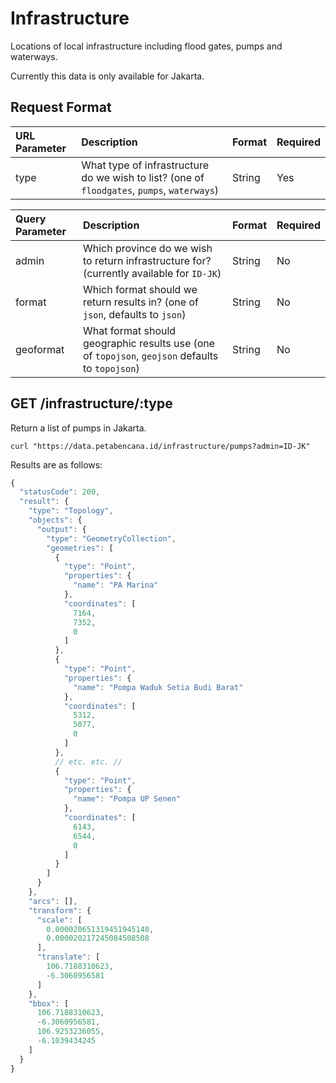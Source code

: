 # Infrastructure

Locations of local infrastructure including flood gates, pumps and waterways.

Currently this data is only available for Jakarta.

## Request Format

| URL Parameter | Description | Format | Required |
| :--- | :--- | :--- | :--- |
| type | What type of infrastructure do we wish to list?  \(one of `floodgates`, `pumps`, `waterways`\) | String | Yes |

| Query Parameter | Description | Format | Required |
| :--- | :--- | :--- | :--- |
| admin | Which province do we wish to return infrastructure for? \(currently available for `ID-JK`\) | String | No |
| format | Which format should we return results in? \(one of `json`, defaults to `json`\) | String | No |
| geoformat | What format should geographic results use \(one of `topojson`, `geojson` defaults to `topojson`\) | String | No |

## GET /infrastructure/:type

Return a list of pumps in Jakarta.

```text
curl "https://data.petabencana.id/infrastructure/pumps?admin=ID-JK"
```

Results are as follows:

```javascript
{
  "statusCode": 200,
  "result": {
    "type": "Topology",
    "objects": {
      "output": {
        "type": "GeometryCollection",
        "geometries": [
          {
            "type": "Point",
            "properties": {
              "name": "PA Marina"
            },
            "coordinates": [
              7164,
              7352,
              0
            ]
          },
          {
            "type": "Point",
            "properties": {
              "name": "Pompa Waduk Setia Budi Barat"
            },
            "coordinates": [
              5312,
              5077,
              0
            ]
          },
          // etc. etc. //
          {
            "type": "Point",
            "properties": {
              "name": "Pompa UP Senen"
            },
            "coordinates": [
              6143,
              6544,
              0
            ]
          }
        ]
      }
    },
    "arcs": [],
    "transform": {
      "scale": [
        0.000020651319451945148,
        0.000020217245084508508
      ],
      "translate": [
        106.7188310623,
        -6.3060956581
      ]
    },
    "bbox": [
      106.7188310623,
      -6.3060956581,
      106.9253236055,
      -6.1039434245
    ]
  }
}
```

